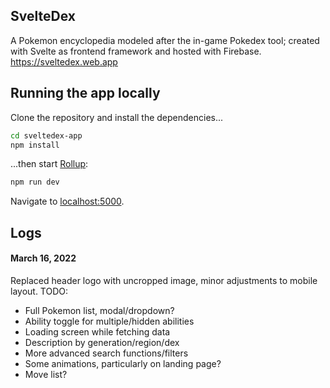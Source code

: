 ## SvelteDex
A Pokemon encyclopedia modeled after the in-game Pokedex tool; created with Svelte as frontend framework and hosted
with Firebase.
https://sveltedex.web.app


## Running the app locally

Clone the repository and install the dependencies...

```bash
cd sveltedex-app
npm install
```

...then start [Rollup](https://rollupjs.org):

```bash
npm run dev
```

Navigate to [localhost:5000](http://localhost:5000).

## Logs
#### March 16, 2022
Replaced header logo with uncropped image, minor adjustments to mobile layout.
TODO:
- Full Pokemon list, modal/dropdown?
- Ability toggle for multiple/hidden abilities
- Loading screen while fetching data
- Description by generation/region/dex
- More advanced search functions/filters
- Some animations, particularly on landing page?
- Move list?
